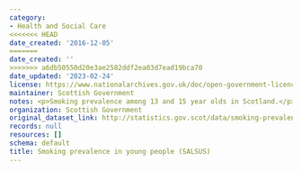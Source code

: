 ```yaml
---
category:
- Health and Social Care
<<<<<<< HEAD
date_created: '2016-12-05'
=======
date_created: ''
>>>>>>> a6db50550d20e3ae2582ddf2ea03d7ead19bca70
date_updated: '2023-02-24'
license: https://www.nationalarchives.gov.uk/doc/open-government-licence/version/3/
maintainer: Scottish Government
notes: <p>Smoking prevalence among 13 and 15 year olds in Scotland.</p>
organization: Scottish Government
original_dataset_link: http://statistics.gov.scot/data/smoking-prevalence-in-young-people-salsus
records: null
resources: []
schema: default
title: Smoking prevalence in young people (SALSUS)
---
```

